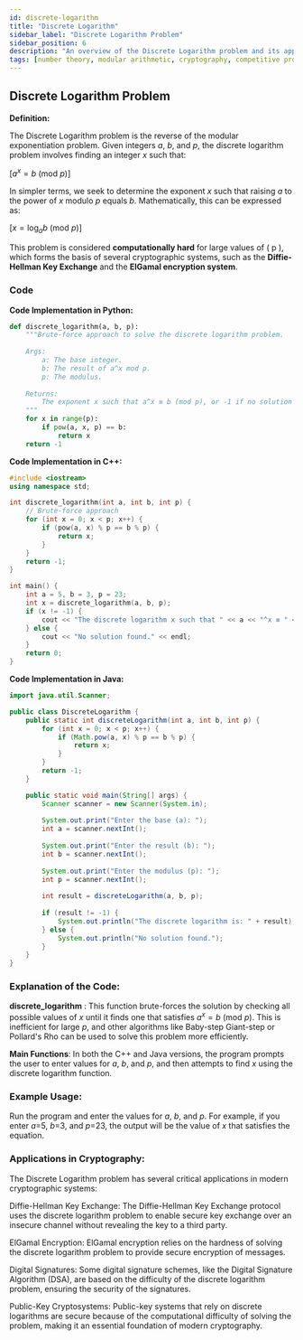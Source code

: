 ```yaml
---
id: discrete-logarithm
title: "Discrete Logarithm"
sidebar_label: "Discrete Logarithm Problem"
sidebar_position: 6
description: "An overview of the Discrete Logarithm problem and its applications in cryptography."
tags: [number theory, modular arithmetic, cryptography, competitive programming]
---
```


## Discrete Logarithm Problem

**Definition:**

The Discrete Logarithm problem is the reverse of the modular exponentiation problem. Given integers $a$, $b$, and $p$, the discrete logarithm problem involves finding an integer $x$ such that:

$[a^x = b \ (\text{mod} \ p)]$

In simpler terms, we seek to determine the exponent $x$ such that raising $a$ to the power of $x$ modulo $p$ equals $b$. Mathematically, this can be expressed as:

$[x = \log_a b \ (\text{mod} \ p)]$

This problem is considered **computationally hard** for large values of \( p \), which forms the basis of several cryptographic systems, such as the **Diffie-Hellman Key Exchange** and the **ElGamal encryption system**.

### Code
**Code Implementation in Python:**

```python
def discrete_logarithm(a, b, p):
    """Brute-force approach to solve the discrete logarithm problem.
    
    Args:
        a: The base integer.
        b: The result of a^x mod p.
        p: The modulus.
    
    Returns:
        The exponent x such that a^x ≡ b (mod p), or -1 if no solution is found.
    """
    for x in range(p):
        if pow(a, x, p) == b:
            return x
    return -1
```
**Code Implementation in C++:**
```cpp
#include <iostream>
using namespace std;

int discrete_logarithm(int a, int b, int p) {
    // Brute-force approach
    for (int x = 0; x < p; x++) {
        if (pow(a, x) % p == b % p) {
            return x;
        }
    }
    return -1;
}

int main() {
    int a = 5, b = 3, p = 23;
    int x = discrete_logarithm(a, b, p);
    if (x != -1) {
        cout << "The discrete logarithm x such that " << a << "^x ≡ " << b << " (mod " << p << ") is " << x << endl;
    } else {
        cout << "No solution found." << endl;
    }
    return 0;
}
```
**Code Implementation in Java:**
```java
import java.util.Scanner;

public class DiscreteLogarithm {
    public static int discreteLogarithm(int a, int b, int p) {
        for (int x = 0; x < p; x++) {
            if (Math.pow(a, x) % p == b % p) {
                return x;
            }
        }
        return -1;
    }

    public static void main(String[] args) {
        Scanner scanner = new Scanner(System.in);
        
        System.out.print("Enter the base (a): ");
        int a = scanner.nextInt();
        
        System.out.print("Enter the result (b): ");
        int b = scanner.nextInt();
        
        System.out.print("Enter the modulus (p): ");
        int p = scanner.nextInt();
        
        int result = discreteLogarithm(a, b, p);
        
        if (result != -1) {
            System.out.println("The discrete logarithm is: " + result);
        } else {
            System.out.println("No solution found.");
        }
    }
}
```
### Explanation of the Code:
**discrete_logarithm** : This function brute-forces the solution by checking all possible values of 
$x$ until it finds one that satisfies 
$a^x = b \ (\text{mod} \ p)$.
This is inefficient for large 
$p$, and other algorithms like Baby-step Giant-step or Pollard's Rho can be used to solve this problem more efficiently.

**Main Functions**: In both the C++ and Java versions, the program prompts the user to enter values for 
$a$, 
$b$, and 
$p$, and then attempts to find 
$x$ using the discrete logarithm function.

### Example Usage:
Run the program and enter the values for 
$a$, $b$, and 
$p$.
For example, if you enter $a$=5, $b$=3, and 
$p$=23, the output will be the value of
$x$ that satisfies the equation.

### Applications in Cryptography:
The Discrete Logarithm problem has several critical applications in modern cryptographic systems:

Diffie-Hellman Key Exchange: The Diffie-Hellman Key Exchange protocol uses the discrete logarithm problem to enable secure key exchange over an insecure channel without revealing the key to a third party.

ElGamal Encryption: ElGamal encryption relies on the hardness of solving the discrete logarithm problem to provide secure encryption of messages.

Digital Signatures: Some digital signature schemes, like the Digital Signature Algorithm (DSA), are based on the difficulty of the discrete logarithm problem, ensuring the security of the signatures.

Public-Key Cryptosystems: Public-key systems that rely on discrete logarithms are secure because of the computational difficulty of solving the problem, making it an essential foundation of modern cryptography.